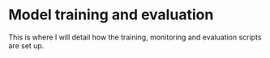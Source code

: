 # Model training and evaluation

This is where I will detail how the training, monitoring and evaluation scripts are set up.
